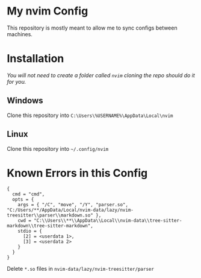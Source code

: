 # My nvim Config
This repository is mostly meant to allow me to sync configs between machines.

# Installation
*You will not need to create a folder called `nvim` cloning the repo should do it for you.*

## Windows
Clone this repository into `C:\Users\%USERNAME%\AppData\Local\nvim`

## Linux
Clone this repository into `~/.config/nvim`

# Known Errors in this Config
```
{
  cmd = "cmd",
  opts = {
    args = { "/C", "move", "/Y", "parser.so", "C:/Users/**/AppData/Local/nvim-data/lazy/nvim-treesitter\\parser\\markdown.so" },
    cwd = "C:\\Users\\**\\AppData\\Local\\nvim-data\\tree-sitter-markdown\\tree-sitter-markdown",
    stdio = {
      [2] = <userdata 1>,
      [3] = <userdata 2>
    }
  }
}
```

Delete `*.so` files in `nvim-data/lazy/nvim-treesitter/parser`
